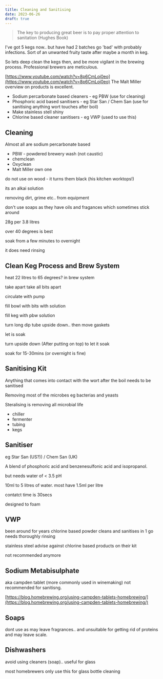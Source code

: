 ```yaml
---
title: Cleaning and Sanitising 
date: 2023-06-26
draft: true 
---
```


<!-- [https://www.brewersfriend.com/homebrew/recipe/view/1289160/kingston-jpa](https://www.brewersfriend.com/homebrew/recipe/view/1289160/kingston-jpa)  -->

> The key to producing great beer is to pay proper attention to sanitation (Hughes Book)

I've got 5 kegs now.. but have had 2 batches go 'bad' with probably infections. Sort of an unwanted fruity taste after maybe a month in keg.

So lets deep clean the kegs then, and be more vigilant in the brewing process. Professional brewers are meticulous.

[https://www.youtube.com/watch?v=8p6CmLoj0eo](https://www.youtube.com/watch?v=8p6CmLoj0eo) The Malt Miller overview on products is excellent.


- Sodium percarbonate based cleaners - eg PBW (use for cleaning)
- Phosphoric acid based sanitisers - eg Star San / Chem San (use for sanitising anything wort touches after boil)
- Make stainless stell shiny
- Chlorine based cleaner sanitisers - eg VWP (used to use this)

## Cleaning

Almost all are sodium percarbonate based

- PBW - powdered brewery wash (not caustic)
- chemclean
- Oxyclean
- Malt Miller own one 

do not use on wood - it turns them black (his kitchen worktops!)

its an alkai solution

removing dirt, grime etc.. from equipment

don't use soaps as they have oils and fragances which sometimes stick around

28g per 3.8 litres

over 40 degrees is best

soak from a few minutes to overnight

it does need rinsing


## Clean Keg Process and Brew System

heat 22 litres to 65 degrees? in brew system

take apart
 take all bits apart

circulate with pump

fill bowl with bits with solution

fill keg with pbw solution

turn long dip tube upside down.. then move gaskets

let is soak

turn upside down (After putting on top) to let it soak

soak for 15-30mins (or overnight is fine)


## Sanitising Kit

Anything that comes into contact with the wort after the boil needs to be sanitised

Removing most of the microbes eg bacterias and yeasts

Steralising is removing all microbial life
  
- chiller
- fermenter
- tubing
- kegs


## Sanitiser

eg Star San (US?)) / Chem San (UK)

A blend of phosphoric acid and benzenesulfonic acid and isopropanol.

but needs water of < 3.5 pH

10ml to 5 litres of water. 
most have 1.5ml per litre

contatct time is 30secs

designed to foam 


## VWP
been around for years
chlorine based powder
cleans and sanitises in 1 go
needs thoroughly rinsing

stainless steel advise against chlorine based products on their kit

not recommended anymore

## Sodium Metabisulphate

aka campden tablet (more commonly used in winemaking) not recommended for sanitisng.

[https://blog.homebrewing.org/using-campden-tablets-homebrewing/](https://blog.homebrewing.org/using-campden-tablets-homebrewing/)


## Soaps 

dont use as may leave fragrances.. and unsuitable for getting rid of proteins and may leave scale.

## Dishwashers

avoid using cleaners (soap).. useful for glass

most homebrewers only use this for glass bottle cleaning





